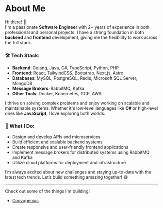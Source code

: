 # About Me

Hi there! 👋  
I'm a passionate **Software Engineer** with 2+ years of experience in both professional and personal projects. I have a strong foundation in both **backend** and **frontend** development, giving me the flexibility to work across the full stack.

### 🛠️ Tech Stack:
- **Backend**: Golang, Java, C#, TypeScript, Python, PHP
- **Frontend**: React, TailwindCSS, Bootstrap, Next.js, Astro
- **Databases**: MySQL, PostgreSQL, Redis, Microsoft SQL Server, MongoDB
- **Message Brokers**: RabbitMQ, Kafka
- **Other Tools**: Docker, Kubernetes, GCP, AWS

I thrive on solving complex problems and enjoy working on scalable and maintainable systems. Whether it's low-level languages like **C#** or high-level ones like **JavaScript**, I love exploring both worlds.

### 🚀 What I Do:
- Design and develop APIs and microservices
- Build efficient and scalable backend systems
- Create responsive and user-friendly frontend applications
- Implement message brokers for distributed systems using RabbitMQ and Kafka
- Utilize cloud platforms for deployment and infrastructure

I’m always excited about new challenges and staying up-to-date with the latest tech trends. Let’s build something amazing together! 😄

---

Check out some of the things I'm building!
- [Convogenius](https://convogenius.my.id)
